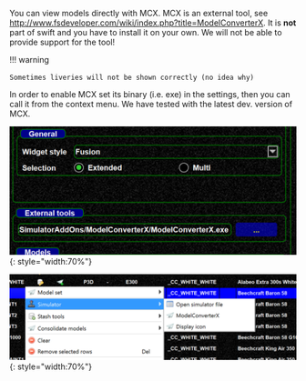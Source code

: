 <!--
    SPDX-FileCopyrightText: Copyright (C) swift Project Community / Contributors
    SPDX-License-Identifier: GFDL-1.3-only
-->

You can view models directly with MCX.
MCX is an external tool, see <http://www.fsdeveloper.com/wiki/index.php?title=ModelConverterX>.
It is **not** part of swift and you have to install it on your own.
We will not be able to provide support for the tool!


!!! warning

    Sometimes liveries will not be shown correctly (no idea why)

In order to enable MCX set its binary (i.e. exe) in the settings, then you can call it from the context menu.
We have tested with the latest dev. version of MCX.

![](./../../img/MCX_setting.jpg){: style="width:70%"}

![](./../../img/MCX_context_menu.jpg){: style="width:70%"}
